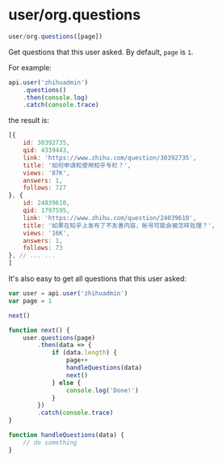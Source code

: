 # user/org.questions

```javascript
user/org.questions([page])
```

Get questions that this user asked. By default, `page` is `1`.

For example:

```javascript
api.user('zhihuadmin')
    .questions()
    .then(console.log)
    .catch(console.trace)
```

the result is:

```javascript
[{
    id: 30392735,
    qid: 4339443,
    link: 'https://www.zhihu.com/question/30392735',
    title: '如何申请和使用知乎专栏？',
    views: '87K',
    answers: 1,
    follows: 727
}, {
    id: 24039610,
    qid: 1797595,
    link: 'https://www.zhihu.com/question/24039610',
    title: '如果在知乎上发布了不友善内容，帐号可能会被怎样处理？',
    views: '16K',
    answers: 1,
    follows: 73
}, // ... ...
]
```

It's also easy to get all questions that this user asked:

```javascript
var user = api.user('zhihuadmin')
var page = 1

next()

function next() {
    user.questions(page)
        .then(data => {
            if (data.length) {
                page++
                handleQuestions(data)
                next()
            } else {
                console.log('Done!')
            }
        })
        .catch(console.trace)
}

function handleQuestions(data) {
    // do something
}
```
